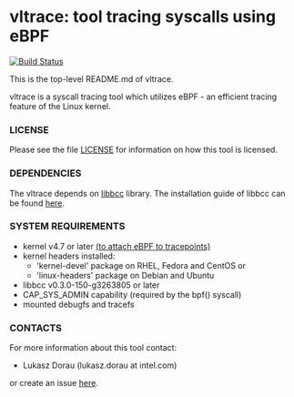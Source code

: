vltrace: tool tracing syscalls using eBPF
=================================

[![Build Status](https://travis-ci.org/pmem/vltrace.svg)](https://travis-ci.org/pmem/vltrace)

This is the top-level README.md of vltrace.

vltrace is a syscall tracing tool which utilizes eBPF - an efficient tracing feature of the Linux kernel.

### LICENSE ###

Please see the file [LICENSE](https://github.com/pmem/vltrace/blob/master/LICENSE)
for information on how this tool is licensed.

### DEPENDENCIES ###

The vltrace depends on [libbcc](https://github.com/iovisor/bcc) library.
The installation guide of libbcc can be found [here](https://github.com/iovisor/bcc/blob/master/INSTALL.md).

### SYSTEM REQUIREMENTS ###

 - kernel v4.7 or later [(to attach eBPF to tracepoints)](https://github.com/iovisor/bcc/blob/master/docs/kernel-versions.md)
 - kernel headers installed:
    - 'kernel-devel' package on RHEL, Fedora and CentOS or
    - 'linux-headers' package on Debian and Ubuntu
 - libbcc v0.3.0-150-g3263805 or later
 - CAP_SYS_ADMIN capability (required by the bpf() syscall)
 - mounted debugfs and tracefs

### CONTACTS ###

For more information about this tool contact:

 - Lukasz Dorau (lukasz.dorau at intel.com)

or create an issue [here](https://github.com/pmem/vltrace/issues).
